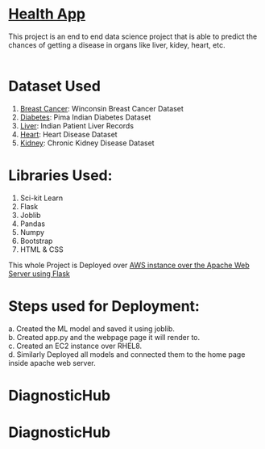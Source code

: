 # [Health App](http://ec2-18-217-53-87.us-east-2.compute.amazonaws.com/)

This project is an end to end data science project that is able to predict the chances of getting a disease in organs like liver, kidey, heart, etc.<br><br>

# Dataset Used

1. [Breast Cancer](https://www.kaggle.com/uciml/breast-cancer-wisconsin-data): Winconsin Breast Cancer Dataset
2. [Diabetes](https://www.kaggle.com/uciml/pima-indians-diabetes-database): Pima Indian Diabetes Dataset
3. [Liver](https://www.kaggle.com/uciml/indian-liver-patient-records): Indian Patient Liver Records
4. [Heart](https://www.kaggle.com/ronitf/heart-disease-uci): Heart Disease Dataset
5. [Kidney](https://www.kaggle.com/mansoordaku/ckdisease): Chronic Kidney Disease Dataset

# Libraries Used:

1.  Sci-kit Learn
2.  Flask
3.  Joblib
4.  Pandas
5.  Numpy
6.  Bootstrap
7.  HTML & CSS

This whole Project is Deployed over <u>AWS instance over the Apache Web Server using Flask</u>

# Steps used for Deployment:

a. Created the ML model and saved it using joblib.<br>
b. Created app.py and the webpage page it will render to.<br>
c. Created an EC2 instance over RHEL8.<br>
d. Similarly Deployed all models and connected them to the home page inside apache web server.<br>
# DiagnosticHub
# DiagnosticHub
